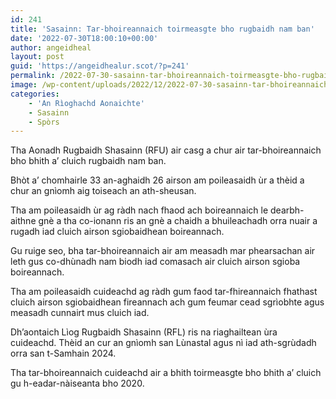 ```yaml
---
id: 241
title: 'Sasainn: Tar-bhoireannaich toirmeasgte bho rugbaidh nam ban'
date: '2022-07-30T18:00:10+00:00'
author: angeidheal
layout: post
guid: 'https://angeidhealur.scot/?p=241'
permalink: /2022-07-30-sasainn-tar-bhoireannaich-toirmeasgte-bho-rugbaidh-nam-ban/
image: /wp-content/uploads/2022/12/2022-07-30-sasainn-tar-bhoireannaich-toirmeasgte-bho-rugbaidh-nam-ban.webp
categories:
    - 'An Rìoghachd Aonaichte'
    - Sasainn
    - Spòrs
---
```


Tha Aonadh Rugbaidh Shasainn (RFU) air casg a chur air tar-bhoireannaich bho bhith a’ cluich rugbaidh nam ban.

Bhòt a’ chomhairle 33 an-aghaidh 26 airson am poileasaidh ùr a thèid a chur an gnìomh aig toiseach an ath-sheusan.

Tha am poileasaidh ùr ag ràdh nach fhaod ach boireannaich le dearbh-aithne gnè a tha co-ionann ris an gnè a chaidh a bhuileachadh orra nuair a rugadh iad cluich airson sgiobaidhean boireannach.

Gu ruige seo, bha tar-bhoireannaich air am measadh mar phearsachan air leth gus co-dhùnadh nam biodh iad comasach air cluich airson sgioba boireannach.

Tha am poileasaidh cuideachd ag ràdh gum faod tar-fhireannaich fhathast cluich airson sgiobaidhean fireannach ach gum feumar cead sgrìobhte agus measadh cunnairt mus cluich iad.

Dh’aontaich Lìog Rugbaidh Shasainn (RFL) ris na riaghailtean ùra cuideachd. Thèid an cur an gnìomh san Lùnastal agus nì iad ath-sgrùdadh orra san t-Samhain 2024.

Tha tar-bhoireannaich cuideachd air a bhith toirmeasgte bho bhith a’ cluich gu h-eadar-nàiseanta bho 2020.